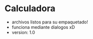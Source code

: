 # Calculadora
* archivos listos para su empaquetado!
* funciona mediante dialogos xD
* version: 1.0 
